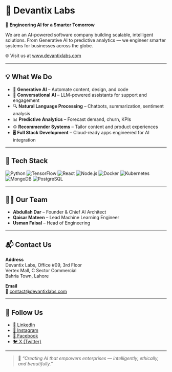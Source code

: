 # 👾 Devantix Labs

🚀 **Engineering AI for a Smarter Tomorrow**

We are an AI-powered software company building scalable, intelligent solutions. From Generative AI to predictive analytics — we engineer smarter systems for businesses across the globe.

🌐 Visit us at <a href="https://www.devantixlabs.com" target="_blank">www.devantixlabs.com</a>

---

## 💡 What We Do

- 🧠 <strong>Generative AI</strong> – Automate content, design, and code  
- 💬 <strong>Conversational AI</strong> – LLM-powered assistants for support and engagement  
- 🔍 <strong>Natural Language Processing</strong> – Chatbots, summarization, sentiment analysis  
- 📊 <strong>Predictive Analytics</strong> – Forecast demand, churn, KPIs  
- ⚙️ <strong>Recommender Systems</strong> – Tailor content and product experiences  
- 🖥 <strong>Full Stack Development</strong> – Cloud-ready apps engineered for AI integration  

---

## 🧰 Tech Stack

![Python](https://img.shields.io/badge/Python-3776AB?style=flat&logo=python&logoColor=white)
![TensorFlow](https://img.shields.io/badge/TensorFlow-FF6F00?style=flat&logo=tensorflow&logoColor=white)
![React](https://img.shields.io/badge/React-61DAFB?style=flat&logo=react&logoColor=black)
![Node.js](https://img.shields.io/badge/Node.js-339933?style=flat&logo=nodedotjs&logoColor=white)
![Docker](https://img.shields.io/badge/Docker-2496ED?style=flat&logo=docker&logoColor=white)
![Kubernetes](https://img.shields.io/badge/Kubernetes-326CE5?style=flat&logo=kubernetes&logoColor=white)
![MongoDB](https://img.shields.io/badge/MongoDB-47A248?style=flat&logo=mongodb&logoColor=white)
![PostgreSQL](https://img.shields.io/badge/PostgreSQL-336791?style=flat&logo=postgresql&logoColor=white)

---

## 🧑‍💼 Our Team

- <strong>Abdullah Dar</strong> – Founder & Chief AI Architect  
- <strong>Qaisar Mateen</strong> – Lead Machine Learning Engineer  
- <strong>Usman Faisal</strong> – Head of Engineering  

---

## 📬 Contact Us

**Address**  
Devantix Labs, Office #09, 3rd Floor  
Vertex Mall, C Sector Commercial  
Bahria Town, Lahore

**Email**  
📧 <a href="mailto:contact@devantixlabs.com" target="_blank">contact@devantixlabs.com</a>

---

## 📱 Follow Us

- <a href="https://www.linkedin.com/company/devantixlabs" target="_blank">🔗 LinkedIn</a>  
- <a href="https://www.instagram.com/devantixlabs" target="_blank">📸 Instagram</a>  
- <a href="https://www.facebook.com/devantixlabs" target="_blank">📘 Facebook</a>  
- <a href="https://x.com/devantixlabs" target="_blank">🐦 X (Twitter)</a>

---

> 🧠 <em>“Creating AI that empowers enterprises — intelligently, ethically, and beautifully.”</em>

